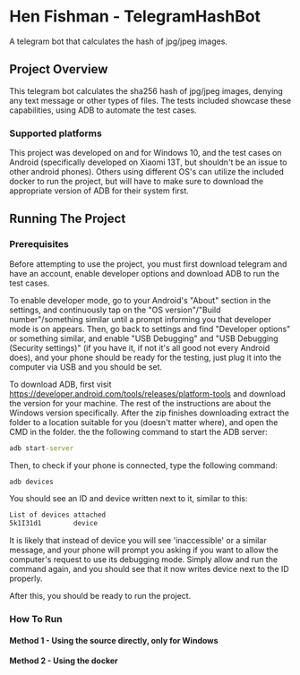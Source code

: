 # Hen Fishman - TelegramHashBot
A telegram bot that calculates the hash of jpg/jpeg images.

## Project Overview
This telegram bot calculates the sha256 hash of jpg/jpeg images, denying any text message or other types of files. The tests included showcase these capabilities, using ADB to automate the test cases.

### Supported platforms
This project was developed on and for Windows 10, and the test cases on Android (specifically developed on Xiaomi 13T, but shouldn't be an issue to other android phones). Others using different OS's can utilize the included docker to run the project, but will have to make sure to download the appropriate version of ADB for their system first.

## Running The Project
### Prerequisites
Before attempting to use the project, you must first download telegram and have an account, enable developer options and download ADB to run the test cases.

To enable developer mode, go to your Android's "About" section in the settings, and continuously tap on the "OS version"/"Build number"/something similar until a prompt informing you that developer mode is on appears.
Then, go back to settings and find "Developer options" or something similar, and enable "USB Debugging" and "USB Debugging (Security settings)" (if you have it, if not it's all good not every Android does), and your phone should be ready for the testing, just plug it into the computer via USB and you should be set.

To download ADB, first visit https://developer.android.com/tools/releases/platform-tools and download the version for your machine. The rest of the instructions are about the Windows version specifically.
After the zip finishes downloading extract the folder to a location suitable for you (doesn't matter where), and open the CMD in the folder.
the the following command to start the ADB server:
```cmd
adb start-server
```
Then, to check if your phone is connected, type the following command:
```cmd
adb devices
```
You should see an ID and device written next to it, similar to this:
```cmd
List of devices attached
5k1I31d1        device
```
It is likely that instead of device you will see 'inaccessible' or a similar message, and your phone will prompt you asking if you want to allow the computer's request to use its debugging mode. Simply allow and run the command again, and you should see that it now writes device next to the ID properly.

After this, you should be ready to run the project.

### How To Run
#### Method 1 - Using the source directly, only for Windows

#### Method 2 - Using the docker
